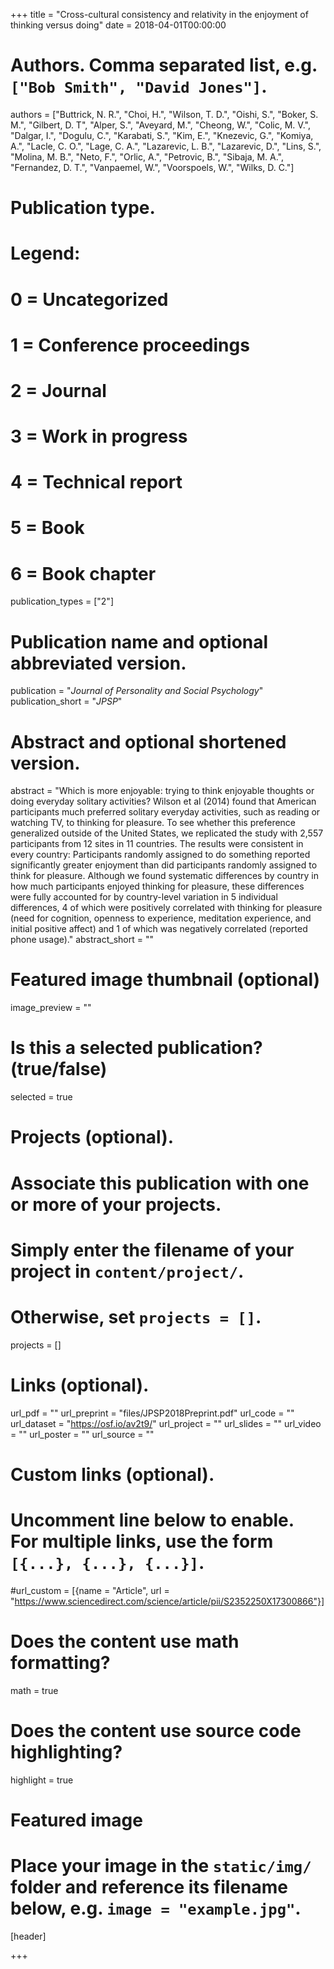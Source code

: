 +++
title = "Cross-cultural consistency and relativity in the enjoyment of thinking versus doing"
date = 2018-04-01T00:00:00

# Authors. Comma separated list, e.g. `["Bob Smith", "David Jones"]`.
authors = ["Buttrick, N. R.", "Choi, H.", "Wilson, T. D.", "Oishi, S.", "Boker, S. M.", "Gilbert, D. T", "Alper, S.", "Aveyard, M.", "Cheong, W.", "Colic, M. V.", "Dalgar, I.", "Dogulu, C.", "Karabati, S.", "Kim, E.", "Knezevic, G.", "Komiya, A.", "Lacle, C. O.", "Lage, C. A.", "Lazarevic, L. B.", "Lazarevic, D.", "Lins, S.", "Molina, M. B.", "Neto, F.", "Orlic, A.", "Petrovic, B.", "Sibaja, M. A.", "Fernandez, D. T.", "Vanpaemel, W.", "Voorspoels, W.", "Wilks, D. C."]

# Publication type.
# Legend:
# 0 = Uncategorized
# 1 = Conference proceedings
# 2 = Journal
# 3 = Work in progress
# 4 = Technical report
# 5 = Book
# 6 = Book chapter
publication_types = ["2"]

# Publication name and optional abbreviated version.
publication = "*Journal of Personality and Social Psychology*"
publication_short = "*JPSP*"

# Abstract and optional shortened version.
abstract = "Which is more enjoyable: trying to think enjoyable thoughts or doing everyday solitary activities? Wilson et al (2014) found that American participants much preferred solitary everyday activities, such as reading or watching TV, to thinking for pleasure. To see whether this preference generalized outside of the United States, we replicated the study with 2,557 participants from 12 sites in 11 countries. The results were consistent in every country: Participants randomly assigned to do something reported significantly greater enjoyment than did participants randomly assigned to think for pleasure. Although we found systematic differences by country in how much participants enjoyed thinking for pleasure, these differences were fully accounted for by country-level variation in 5 individual differences, 4 of which were positively correlated with thinking for pleasure (need for cognition, openness to experience, meditation experience, and initial positive affect) and 1 of which was negatively correlated (reported phone usage)."
abstract_short = ""

# Featured image thumbnail (optional)
image_preview = ""

# Is this a selected publication? (true/false)
selected = true

# Projects (optional).
#   Associate this publication with one or more of your projects.
#   Simply enter the filename of your project in `content/project/`.
#   Otherwise, set `projects = []`.
projects = []

# Links (optional).
url_pdf = ""
url_preprint = "files/JPSP2018Preprint.pdf"
url_code = ""
url_dataset = "https://osf.io/av2t9/"
url_project = ""
url_slides = ""
url_video = ""
url_poster = ""
url_source = ""

# Custom links (optional).
#   Uncomment line below to enable. For multiple links, use the form `[{...}, {...}, {...}]`.
#url_custom = [{name = "Article", url = "https://www.sciencedirect.com/science/article/pii/S2352250X17300866"}]

# Does the content use math formatting?
math = true

# Does the content use source code highlighting?
highlight = true

# Featured image
# Place your image in the `static/img/` folder and reference its filename below, e.g. `image = "example.jpg"`.
[header]

+++

